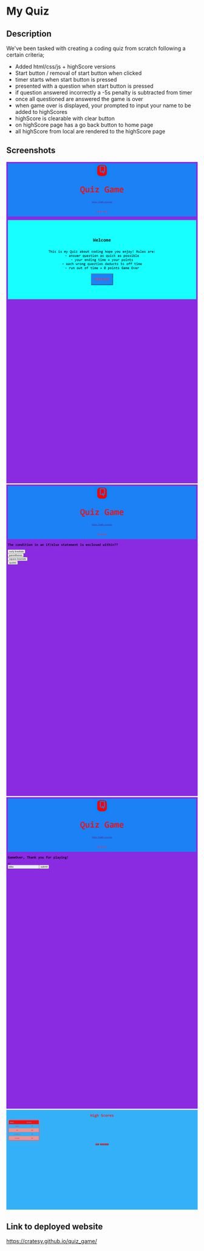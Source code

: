 # My Quiz

## Description

We've been tasked with creating a coding quiz from scratch following a certain criteria;

- Added html/css/js + highScore versions
- Start button / removal of start button when clicked
- timer starts when start button is pressed
- presented with a question when start button is pressed
- if question answered incorrectly a -5s penalty is subtracted from timer
- once all questioned are answered the game is over
- when game over is displayed, your prompted to input your name to be added to highScores
- highScore is clearable with clear button
- on highScore page has a go back button to home page
- all highScore from local are rendered to the highScore page

## Screenshots

<img src="assets\img\quiz-game1.jpg"
alt="screenshot of deployed quiz"/>
<img src="assets\img\quiz-game2.jpg"
alt="screenshot of deployed quiz"/>
<img src="assets\img\quiz-game3.jpg"
alt="screenshot of deployed quiz"/>
<img src="assets\img\highscore quiz game.jpg"
alt="screenshot of deployed quiz"/>

## Link to deployed website

https://cratesy.github.io/quiz_game/
